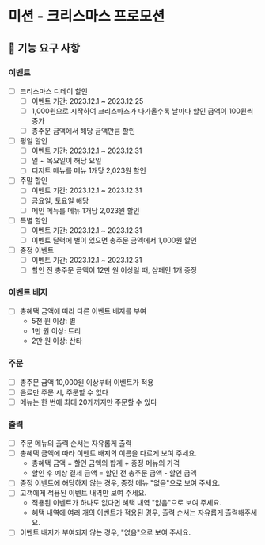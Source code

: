 # 미션 - 크리스마스 프로모션

## 🚀 기능 요구 사항

### 이벤트
- [ ] 크리스마스 디데이 할인
    - [ ] 이벤트 기간: 2023.12.1 ~ 2023.12.25
    - [ ] 1,000원으로 시작하여 크리스마스가 다가올수록 날마다 할인 금액이 100원씩 증가
    - [ ] 총주문 금액에서 해당 금액만큼 할인
- [ ] 평일 할인
    - [ ] 이벤트 기간: 2023.12.1 ~ 2023.12.31
    - [ ] 일 ~ 목요일이 해당 요일
    - [ ] 디저트 메뉴를 메뉴 1개당 2,023원 할인
- [ ] 주말 할인
    - [ ] 이벤트 기간: 2023.12.1 ~ 2023.12.31
    - [ ] 금요일, 토요일 해당
    - [ ] 메인 메뉴를 메뉴 1개당 2,023원 할인
- [ ] 특별 할인
    - [ ] 이벤트 기간: 2023.12.1 ~ 2023.12.31
    - [ ] 이벤트 달력에 별이 있으면 총주문 금액에서 1,000원 할인
- [ ] 증정 이벤트
    - [ ] 이벤트 기간: 2023.12.1 ~ 2023.12.31
    - [ ] 할인 전 총주문 금액이 12만 원 이상일 때, 샴페인 1개 증정

### 이벤트 배지
- [ ] 총혜택 금액에 따라 다른 이벤트 배지를 부여
    - 5천 원 이상: 별
    - 1만 원 이상: 트리
    - 2만 원 이상: 산타

### 주문
- [ ] 총주문 금액 10,000원 이상부터 이벤트가 적용
- [ ] 음료만 주문 시, 주문할 수 없다
- [ ] 메뉴는 한 번에 최대 20개까지만 주문할 수 있다

### 출력
- [ ] 주문 메뉴의 출력 순서는 자유롭게 출력
- [ ] 총혜택 금액에 따라 이벤트 배지의 이름을 다르게 보여 주세요.
    - 총혜택 금액 = 할인 금액의 합계 + 증정 메뉴의 가격
    - 할인 후 예상 결제 금액 = 할인 전 총주문 금액 - 할인 금액
- [ ] 증정 이벤트에 해당하지 않는 경우, 증정 메뉴 "없음"으로 보여 주세요.
- [ ] 고객에게 적용된 이벤트 내역만 보여 주세요.
    - 적용된 이벤트가 하나도 없다면 혜택 내역 "없음"으로 보여 주세요.
    - 혜택 내역에 여러 개의 이벤트가 적용된 경우, 출력 순서는 자유롭게 출력해주세요.
- [ ] 이벤트 배지가 부여되지 않는 경우, "없음"으로 보여 주세요.
